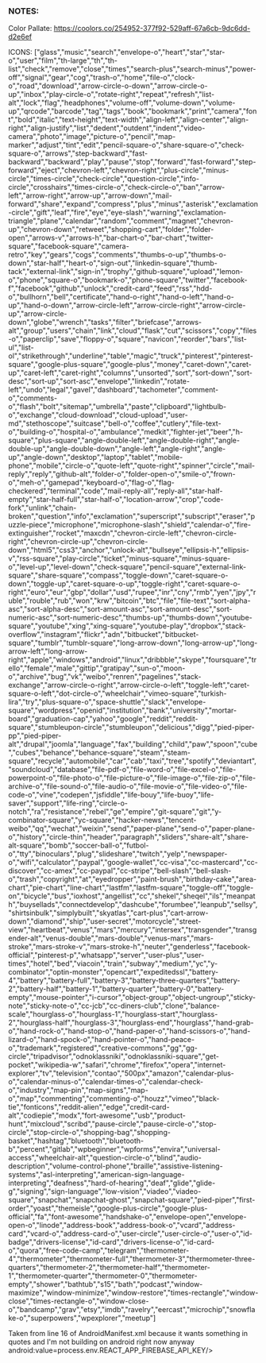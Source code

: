 ### NOTES:

Color Pallate:
https://coolors.co/254952-377f92-529aff-67a6cb-9dc6dd-d2e6ef

ICONS: ["glass","music","search","envelope-o","heart","star","star-o","user","film","th-large","th","th-list","check","remove","close","times","search-plus","search-minus","power-off","signal","gear","cog","trash-o","home","file-o","clock-o","road","download","arrow-circle-o-down","arrow-circle-o-up","inbox","play-circle-o","rotate-right","repeat","refresh","list-alt","lock","flag","headphones","volume-off","volume-down","volume-up","qrcode","barcode","tag","tags","book","bookmark","print","camera","font","bold","italic","text-height","text-width","align-left","align-center","align-right","align-justify","list","dedent","outdent","indent","video-camera","photo","image","picture-o","pencil","map-marker","adjust","tint","edit","pencil-square-o","share-square-o","check-square-o","arrows","step-backward","fast-backward","backward","play","pause","stop","forward","fast-forward","step-forward","eject","chevron-left","chevron-right","plus-circle","minus-circle","times-circle","check-circle","question-circle","info-circle","crosshairs","times-circle-o","check-circle-o","ban","arrow-left","arrow-right","arrow-up","arrow-down","mail-forward","share","expand","compress","plus","minus","asterisk","exclamation-circle","gift","leaf","fire","eye","eye-slash","warning","exclamation-triangle","plane","calendar","random","comment","magnet","chevron-up","chevron-down","retweet","shopping-cart","folder","folder-open","arrows-v","arrows-h","bar-chart-o","bar-chart","twitter-square","facebook-square","camera-retro","key","gears","cogs","comments","thumbs-o-up","thumbs-o-down","star-half","heart-o","sign-out","linkedin-square","thumb-tack","external-link","sign-in","trophy","github-square","upload","lemon-o","phone","square-o","bookmark-o","phone-square","twitter","facebook-f","facebook","github","unlock","credit-card","feed","rss","hdd-o","bullhorn","bell","certificate","hand-o-right","hand-o-left","hand-o-up","hand-o-down","arrow-circle-left","arrow-circle-right","arrow-circle-up","arrow-circle-down","globe","wrench","tasks","filter","briefcase","arrows-alt","group","users","chain","link","cloud","flask","cut","scissors","copy","files-o","paperclip","save","floppy-o","square","navicon","reorder","bars","list-ul","list-ol","strikethrough","underline","table","magic","truck","pinterest","pinterest-square","google-plus-square","google-plus","money","caret-down","caret-up","caret-left","caret-right","columns","unsorted","sort","sort-down","sort-desc","sort-up","sort-asc","envelope","linkedin","rotate-left","undo","legal","gavel","dashboard","tachometer","comment-o","comments-o","flash","bolt","sitemap","umbrella","paste","clipboard","lightbulb-o","exchange","cloud-download","cloud-upload","user-md","stethoscope","suitcase","bell-o","coffee","cutlery","file-text-o","building-o","hospital-o","ambulance","medkit","fighter-jet","beer","h-square","plus-square","angle-double-left","angle-double-right","angle-double-up","angle-double-down","angle-left","angle-right","angle-up","angle-down","desktop","laptop","tablet","mobile-phone","mobile","circle-o","quote-left","quote-right","spinner","circle","mail-reply","reply","github-alt","folder-o","folder-open-o","smile-o","frown-o","meh-o","gamepad","keyboard-o","flag-o","flag-checkered","terminal","code","mail-reply-all","reply-all","star-half-empty","star-half-full","star-half-o","location-arrow","crop","code-fork","unlink","chain-broken","question","info","exclamation","superscript","subscript","eraser","puzzle-piece","microphone","microphone-slash","shield","calendar-o","fire-extinguisher","rocket","maxcdn","chevron-circle-left","chevron-circle-right","chevron-circle-up","chevron-circle-down","html5","css3","anchor","unlock-alt","bullseye","ellipsis-h","ellipsis-v","rss-square","play-circle","ticket","minus-square","minus-square-o","level-up","level-down","check-square","pencil-square","external-link-square","share-square","compass","toggle-down","caret-square-o-down","toggle-up","caret-square-o-up","toggle-right","caret-square-o-right","euro","eur","gbp","dollar","usd","rupee","inr","cny","rmb","yen","jpy","ruble","rouble","rub","won","krw","bitcoin","btc","file","file-text","sort-alpha-asc","sort-alpha-desc","sort-amount-asc","sort-amount-desc","sort-numeric-asc","sort-numeric-desc","thumbs-up","thumbs-down","youtube-square","youtube","xing","xing-square","youtube-play","dropbox","stack-overflow","instagram","flickr","adn","bitbucket","bitbucket-square","tumblr","tumblr-square","long-arrow-down","long-arrow-up","long-arrow-left","long-arrow-right","apple","windows","android","linux","dribbble","skype","foursquare","trello","female","male","gittip","gratipay","sun-o","moon-o","archive","bug","vk","weibo","renren","pagelines","stack-exchange","arrow-circle-o-right","arrow-circle-o-left","toggle-left","caret-square-o-left","dot-circle-o","wheelchair","vimeo-square","turkish-lira","try","plus-square-o","space-shuttle","slack","envelope-square","wordpress","openid","institution","bank","university","mortar-board","graduation-cap","yahoo","google","reddit","reddit-square","stumbleupon-circle","stumbleupon","delicious","digg","pied-piper-pp","pied-piper-alt","drupal","joomla","language","fax","building","child","paw","spoon","cube","cubes","behance","behance-square","steam","steam-square","recycle","automobile","car","cab","taxi","tree","spotify","deviantart","soundcloud","database","file-pdf-o","file-word-o","file-excel-o","file-powerpoint-o","file-photo-o","file-picture-o","file-image-o","file-zip-o","file-archive-o","file-sound-o","file-audio-o","file-movie-o","file-video-o","file-code-o","vine","codepen","jsfiddle","life-bouy","life-buoy","life-saver","support","life-ring","circle-o-notch","ra","resistance","rebel","ge","empire","git-square","git","y-combinator-square","yc-square","hacker-news","tencent-weibo","qq","wechat","weixin","send","paper-plane","send-o","paper-plane-o","history","circle-thin","header","paragraph","sliders","share-alt","share-alt-square","bomb","soccer-ball-o","futbol-o","tty","binoculars","plug","slideshare","twitch","yelp","newspaper-o","wifi","calculator","paypal","google-wallet","cc-visa","cc-mastercard","cc-discover","cc-amex","cc-paypal","cc-stripe","bell-slash","bell-slash-o","trash","copyright","at","eyedropper","paint-brush","birthday-cake","area-chart","pie-chart","line-chart","lastfm","lastfm-square","toggle-off","toggle-on","bicycle","bus","ioxhost","angellist","cc","shekel","sheqel","ils","meanpath","buysellads","connectdevelop","dashcube","forumbee","leanpub","sellsy","shirtsinbulk","simplybuilt","skyatlas","cart-plus","cart-arrow-down","diamond","ship","user-secret","motorcycle","street-view","heartbeat","venus","mars","mercury","intersex","transgender","transgender-alt","venus-double","mars-double","venus-mars","mars-stroke","mars-stroke-v","mars-stroke-h","neuter","genderless","facebook-official","pinterest-p","whatsapp","server","user-plus","user-times","hotel","bed","viacoin","train","subway","medium","yc","y-combinator","optin-monster","opencart","expeditedssl","battery-4","battery","battery-full","battery-3","battery-three-quarters","battery-2","battery-half","battery-1","battery-quarter","battery-0","battery-empty","mouse-pointer","i-cursor","object-group","object-ungroup","sticky-note","sticky-note-o","cc-jcb","cc-diners-club","clone","balance-scale","hourglass-o","hourglass-1","hourglass-start","hourglass-2","hourglass-half","hourglass-3","hourglass-end","hourglass","hand-grab-o","hand-rock-o","hand-stop-o","hand-paper-o","hand-scissors-o","hand-lizard-o","hand-spock-o","hand-pointer-o","hand-peace-o","trademark","registered","creative-commons","gg","gg-circle","tripadvisor","odnoklassniki","odnoklassniki-square","get-pocket","wikipedia-w","safari","chrome","firefox","opera","internet-explorer","tv","television","contao","500px","amazon","calendar-plus-o","calendar-minus-o","calendar-times-o","calendar-check-o","industry","map-pin","map-signs","map-o","map","commenting","commenting-o","houzz","vimeo","black-tie","fonticons","reddit-alien","edge","credit-card-alt","codiepie","modx","fort-awesome","usb","product-hunt","mixcloud","scribd","pause-circle","pause-circle-o","stop-circle","stop-circle-o","shopping-bag","shopping-basket","hashtag","bluetooth","bluetooth-b","percent","gitlab","wpbeginner","wpforms","envira","universal-access","wheelchair-alt","question-circle-o","blind","audio-description","volume-control-phone","braille","assistive-listening-systems","asl-interpreting","american-sign-language-interpreting","deafness","hard-of-hearing","deaf","glide","glide-g","signing","sign-language","low-vision","viadeo","viadeo-square","snapchat","snapchat-ghost","snapchat-square","pied-piper","first-order","yoast","themeisle","google-plus-circle","google-plus-official","fa","font-awesome","handshake-o","envelope-open","envelope-open-o","linode","address-book","address-book-o","vcard","address-card","vcard-o","address-card-o","user-circle","user-circle-o","user-o","id-badge","drivers-license","id-card","drivers-license-o","id-card-o","quora","free-code-camp","telegram","thermometer-4","thermometer","thermometer-full","thermometer-3","thermometer-three-quarters","thermometer-2","thermometer-half","thermometer-1","thermometer-quarter","thermometer-0","thermometer-empty","shower","bathtub","s15","bath","podcast","window-maximize","window-minimize","window-restore","times-rectangle","window-close","times-rectangle-o","window-close-o","bandcamp","grav","etsy","imdb","ravelry","eercast","microchip","snowflake-o","superpowers","wpexplorer","meetup"]

Taken from line 16 of AndroidManifest.xml because it wants something in quotes and I'm not building on android right now anyway
android:value=process.env.REACT_APP_FIREBASE_API_KEY/>
